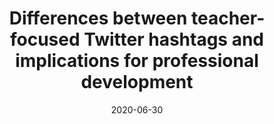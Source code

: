 ---
types: ["publication"]
date: 2020-06-30
layout: publication
publication_types: "journal"
title: "Differences between teacher-focused Twitter hashtags and implications for professional development"
co-authors: [""]
outlets: ["Italian Journal of Educational Technology"]
projects: ["regional educational Twitter hashtags"]
topics: ["social media","Twitter","teacher professional learning","teacher-focused Twitter hashtags"]
methods: ["digital methods","principal components analysis","descriptive statistics"]
link: "/2021-Greenhalgh-regional-hashtags.pdf"
link_type: "PDF" 
summary: "Twitter hashtags may serve as valuable means for teachers’ professional development. However, given the diversity of hashtag spaces and teacher needs, teachers must assess a given hashtag and compare it to their learning needs and preferences before determining whether it would be helpful. To support this reflection, I examine data associated with 60 Regional Educational Twitter Hashtags (RETHs) during the first six months of 2016 to begin describing the variety of teacher learning-focused Twitter spaces and make distinctions between them. My results indicate that these RETHs vary according to their relative focus on sharing, intimacy of personal connection, and volume of activity, each of which has implications for professional development. The dimensions resulting from this study may prove helpful for teachers, teacher educators, and hashtag coordinators."
citation: '<strong>Greenhalgh</strong>, S. P. (2021). Differences between teacher-focused Twitter hashtags and implications for professional development. <em>Italian Journal of Educational Technology</em>, <em>29</em>(1), 24-43. <a href="https://doi.org/10.17471/2499-4324/1161">https://doi.org/10.17471/2499-4324/1161</a>'
---